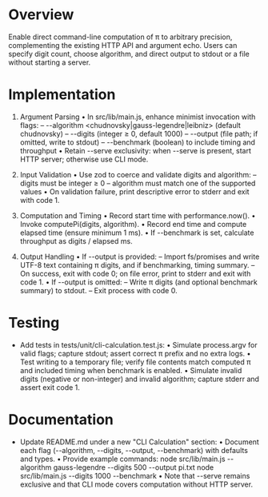 # Overview

Enable direct command-line computation of π to arbitrary precision, complementing the existing HTTP API and argument echo. Users can specify digit count, choose algorithm, and direct output to stdout or a file without starting a server.

# Implementation

1. Argument Parsing
   • In src/lib/main.js, enhance minimist invocation with flags:
     – --algorithm <chudnovsky|gauss-legendre|leibniz> (default chudnovsky)
     – --digits <n> (integer ≥ 0, default 1000)
     – --output <path> (file path; if omitted, write to stdout)
     – --benchmark (boolean) to include timing and throughput
   • Retain --serve exclusivity: when --serve is present, start HTTP server; otherwise use CLI mode.

2. Input Validation
   • Use zod to coerce and validate digits and algorithm:
     – digits must be integer ≥ 0
     – algorithm must match one of the supported values
   • On validation failure, print descriptive error to stderr and exit with code 1.

3. Computation and Timing
   • Record start time with performance.now().
   • Invoke computePi(digits, algorithm).
   • Record end time and compute elapsed time (ensure minimum 1 ms).
   • If --benchmark is set, calculate throughput as digits / elapsed ms.

4. Output Handling
   • If --output is provided:
     – Import fs/promises and write UTF-8 text containing π digits, and if benchmarking, timing summary.
     – On success, exit with code 0; on file error, print to stderr and exit with code 1.
   • If --output is omitted:
     – Write π digits (and optional benchmark summary) to stdout.
     – Exit process with code 0.

# Testing

- Add tests in tests/unit/cli-calculation.test.js:
  • Simulate process.argv for valid flags; capture stdout; assert correct π prefix and no extra logs.
  • Test writing to a temporary file; verify file contents match computed π and included timing when benchmark is enabled.
  • Simulate invalid digits (negative or non-integer) and invalid algorithm; capture stderr and assert exit code 1.

# Documentation

- Update README.md under a new "CLI Calculation" section:
  • Document each flag (--algorithm, --digits, --output, --benchmark) with defaults and types.
  • Provide example commands:
      node src/lib/main.js --algorithm gauss-legendre --digits 500 --output pi.txt
      node src/lib/main.js --digits 1000 --benchmark
  • Note that --serve remains exclusive and that CLI mode covers computation without HTTP server.